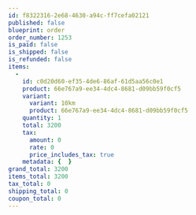 ```yaml
---
id: f8322316-2e68-4630-a94c-ff7cefa02121
published: false
blueprint: order
order_number: 1253
is_paid: false
is_shipped: false
is_refunded: false
items:
  -
    id: c0d20d60-ef35-4de6-86af-61d5aa56c0e1
    product: 66e767a9-ee34-4dc4-8681-d09bb59f0cf5
    variant:
      variant: 10km
      product: 66e767a9-ee34-4dc4-8681-d09bb59f0cf5
    quantity: 1
    total: 3200
    tax:
      amount: 0
      rate: 0
      price_includes_tax: true
    metadata: {  }
grand_total: 3200
items_total: 3200
tax_total: 0
shipping_total: 0
coupon_total: 0
---
```

